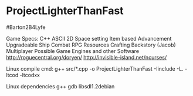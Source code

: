 # ProjectLighterThanFast

\#Barton2B4Lyfe

Game Specs:
  C++
  ASCII
  2D
  Space setting
  Item based Advancement
  Upgradeable Ship
  Combat
  RPG
  Resources
  Crafting
  Backstory (Jacob)
  Multiplayer
Possible Game Engines and other Software
	http://roguecentral.org/doryen/
	http://invisible-island.net/ncurses/

Linux compile cmd:
  g++ src/*.cpp -o ProjectLighterThanFast -Iinclude -L. -ltcod -ltcodxx

Linux dependencies
g++
gdb
libsdl1.2debian
